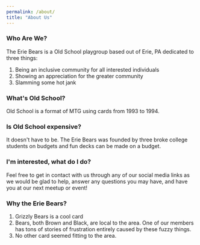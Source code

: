 ```yaml
---
permalink: /about/
title: "About Us"
---
```


### Who Are We?

The Erie Bears is a Old School playgroup based out of Erie, PA dedicated to three things:

1. Being an inclusive community for all interested individuals
2. Showing an appreciation for the greater community
3. Slamming some hot jank

### What's Old School?

Old School is a format of MTG using cards from 1993 to 1994.

### Is Old School expensive?

It doesn't have to be. The Erie Bears was founded by three broke college students on budgets and fun decks can be made on a budget.

### I'm interested, what do I do?

Feel free to get in contact with us through any of our social media links as we would be glad to help, answer any questions you may have, and have you at our next meetup or event!

### Why the Erie Bears?

1. Grizzly Bears is a cool card
2. Bears, both Brown and Black, are local to the area. One of our members has tons of stories of frustration entirely caused by these fuzzy things.
3. No other card seemed fitting to the area.

